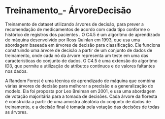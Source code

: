 # Treinamento_- ÁrvoreDecisão
Treinamento de dataset utilizando árvores de decisão, para prever a recomendação de medicamentos de acordo com cada tipo conforme o histórico de registros  dos pacientes .
O C4.5 é um algoritmo de aprendizado de máquina desenvolvido por Ross Quinlan em 1993, que usa uma abordagem baseada em árvores de decisão para classificação. Ele funciona construindo uma árvore de decisão a partir de um conjunto de dados de treinamento, onde cada nó da árvore representa um teste em uma das características do conjunto de dados. O C4.5 é uma extensão do algoritmo ID3, que permite a utilização de atributos contínuos e de valores faltantes nos dados.

A Random Forest é uma técnica de aprendizado de máquina que combina várias árvores de decisão para melhorar a precisão e a generalização do modelo. Ela foi proposta por Leo Breiman em 2001, e usa uma abordagem de votação majoritária para a tomada de decisões. Cada árvore da floresta é construída a partir de uma amostra aleatória do conjunto de dados de treinamento, e a decisão final é tomada pela votação das decisões de todas as árvores.
